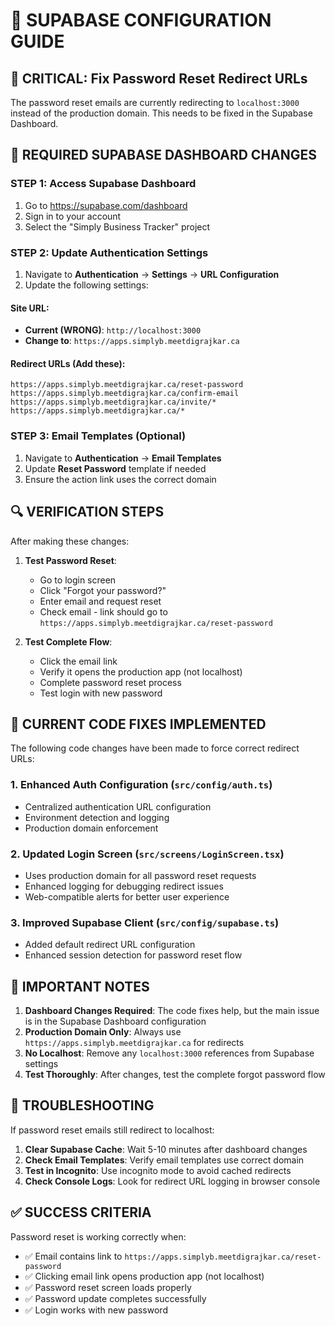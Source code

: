 # 🔧 SUPABASE CONFIGURATION GUIDE

## 🚨 CRITICAL: Fix Password Reset Redirect URLs

The password reset emails are currently redirecting to `localhost:3000` instead of the production domain. This needs to be fixed in the Supabase Dashboard.

## 🎯 REQUIRED SUPABASE DASHBOARD CHANGES

### **STEP 1: Access Supabase Dashboard**
1. Go to https://supabase.com/dashboard
2. Sign in to your account
3. Select the "Simply Business Tracker" project

### **STEP 2: Update Authentication Settings**
1. Navigate to **Authentication** → **Settings** → **URL Configuration**
2. Update the following settings:

#### **Site URL:**
- **Current (WRONG)**: `http://localhost:3000`
- **Change to**: `https://apps.simplyb.meetdigrajkar.ca`

#### **Redirect URLs (Add these):**
```
https://apps.simplyb.meetdigrajkar.ca/reset-password
https://apps.simplyb.meetdigrajkar.ca/confirm-email
https://apps.simplyb.meetdigrajkar.ca/invite/*
https://apps.simplyb.meetdigrajkar.ca/*
```

### **STEP 3: Email Templates (Optional)**
1. Navigate to **Authentication** → **Email Templates**
2. Update **Reset Password** template if needed
3. Ensure the action link uses the correct domain

## 🔍 VERIFICATION STEPS

After making these changes:

1. **Test Password Reset**:
   - Go to login screen
   - Click "Forgot your password?"
   - Enter email and request reset
   - Check email - link should go to `https://apps.simplyb.meetdigrajkar.ca/reset-password`

2. **Test Complete Flow**:
   - Click the email link
   - Verify it opens the production app (not localhost)
   - Complete password reset process
   - Test login with new password

## 🎯 CURRENT CODE FIXES IMPLEMENTED

The following code changes have been made to force correct redirect URLs:

### **1. Enhanced Auth Configuration** (`src/config/auth.ts`)
- Centralized authentication URL configuration
- Environment detection and logging
- Production domain enforcement

### **2. Updated Login Screen** (`src/screens/LoginScreen.tsx`)
- Uses production domain for all password reset requests
- Enhanced logging for debugging redirect issues
- Web-compatible alerts for better user experience

### **3. Improved Supabase Client** (`src/config/supabase.ts`)
- Added default redirect URL configuration
- Enhanced session detection for password reset flow

## 🚨 IMPORTANT NOTES

1. **Dashboard Changes Required**: The code fixes help, but the main issue is in the Supabase Dashboard configuration
2. **Production Domain Only**: Always use `https://apps.simplyb.meetdigrajkar.ca` for redirects
3. **No Localhost**: Remove any `localhost:3000` references from Supabase settings
4. **Test Thoroughly**: After changes, test the complete forgot password flow

## 🔧 TROUBLESHOOTING

If password reset emails still redirect to localhost:

1. **Clear Supabase Cache**: Wait 5-10 minutes after dashboard changes
2. **Check Email Templates**: Verify email templates use correct domain
3. **Test in Incognito**: Use incognito mode to avoid cached redirects
4. **Check Console Logs**: Look for redirect URL logging in browser console

## ✅ SUCCESS CRITERIA

Password reset is working correctly when:
- ✅ Email contains link to `https://apps.simplyb.meetdigrajkar.ca/reset-password`
- ✅ Clicking email link opens production app (not localhost)
- ✅ Password reset screen loads properly
- ✅ Password update completes successfully
- ✅ Login works with new password
